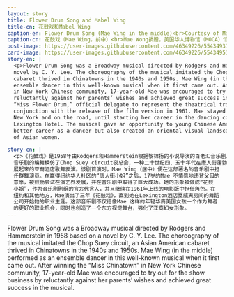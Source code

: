 ```yaml
---
layout: story
title: Flower Drum Song and Mabel Wing
title-cn: 花鼓戏和Mabel Wing
caption-en: Flower Drum Song (Mae Wing in the middle)<br>Courtesy of Mae Wong, Museum of Chinese in America (MOCA) Collection
caption-cn: 花鼓戏（Mae Wing，前中）<br>Mae Wong捐赠，美国华人博物馆（MOCA）馆藏
post-image: https://user-images.githubusercontent.com/46349226/55434931-af71b280-5566-11e9-8989-1a0d1a216787.png
card-image: https://user-images.githubusercontent.com/46349226/55434951-c2848280-5566-11e9-86e7-624602e16fc4.png
story-en: |
  <p>Flower Drum Song was a Broadway musical directed by Rodgers and Hammerstein in 1958 based on a
  novel by C. Y. Lee. The choreography of the musical imitated the Chop Suey circuit, an Asian American
  cabaret thrived in Chinatowns in the 1940s and 1950s. Mae Wing (in the middle) performed as an
  ensemble dancer in this well-known musical when it first came out. After winning the “Miss Chinatown”
  in New York Chinese community, 17-year-old Mae was encouraged to try out for the show business by
  reluctantly against her parents’ wishes and achieved great success in the musical. She was also made
  “Miss Flower Drum,” official delegate to represent the theatrical troupe and continued in the role in
  conjunction with the release of the film version in 1961. Mae stayed with the show for three years, in
  New York and on the road, until starting her career in the dancing company of the Hawaiian Room in
  Lexington Hotel. The musical gave an opportunity to young Chinese American girls like Mae to have a
  better career as a dancer but also created an oriental visual landscape to reinforce the racial segregation
  of Asian women.

story-cn: |
  <p>《花鼓戏》是1958年由Rodgers和Hammerstein根据黎锦扬的小说导演的百老汇音乐剧。该
  音乐剧的编舞模仿了Chop Suey circuit夜总会，一种二十世纪四、五十年代在唐人街蓬勃发
  展起来的亚裔酒店歌舞表演。该剧首演时，Mae Wing（居中）便在这部著名的音乐剧中担
  任群舞演员。在赢得纽约华人社区的“唐人街小姐”之后，17岁的Mae 不情愿地违背父母的
  意愿，被鼓励尝试在演艺界发展，并在音乐剧中取得了巨大成功。她的形象被做成“花鼓
  小姐”，作为音乐剧剧组的官方代言人，并且继续在1961年上线的电影版中担任角色。在
  纽约和其他地方，Mae演出了三年《花鼓戏》，直到她在Lexington酒店夏威夷房间的舞蹈
  公司开始她的职业生涯。这部音乐剧不仅给像Mae 这样的年轻华裔美国女孩一个作为舞者
  的更好的职业机会，同时也创造了一个东方视觉舞台，强化了亚裔妇女形象。
---
```


Flower Drum Song was a Broadway musical directed by Rodgers and Hammerstein in 1958 based on a
novel by C. Y. Lee. The choreography of the musical imitated the Chop Suey circuit, an Asian American
cabaret thrived in Chinatowns in the 1940s and 1950s. Mae Wing (in the middle) performed as an
ensemble dancer in this well-known musical when it first came out. After winning the “Miss Chinatown”
in New York Chinese community, 17-year-old Mae was encouraged to try out for the show business by
reluctantly against her parents’ wishes and achieved great success in the musical. 






